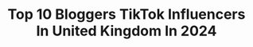 ---
title: Top 10 Bloggers TikTok Influencers In United Kingdom In 2024
description: >-
  Find top bloggers TikTok influencers in United Kingdom in 2024. Most popular hashtags: #britsmover #insta #fyp #stitch.
platform: TikTok
hits: 44
text_top: Discover the most popular TikTok accounts on inBeat.
text_bottom: Our database has 44 TikTok influencers like this in United Kingdom for you to collaborate.
profiles:
  - username: "evenangelsfall"
    fullname: >-
      Emma-Louise
    bio: >-
      Lifestyle blogger, just a small town girl, love a good lipsync... 🥂
    location: "United Kingdom"
    followers: 21500
    engagement: 1234
    commentsToLikes: 0.093043
    id: ckb9abj70vbqg0j239xyix3tr
    verified: false
    hashtags: "#britneyspears, #bournemouth, #freebritney, #ukcoast"
  - username: "rubyofmyeye"
    fullname: >-
      Ruby
    bio: >-
      Blogger from Devon 🪐 she/her Instagram - @rubyofmyeye 24 ✨ Autistic ❤️
    location: "United Kingdom"
    followers: 64400
    engagement: 1090
    commentsToLikes: 0.040302
    id: ckb9rxzh8osez0j23q9mj5tn3
    verified: false
    hashtags: "#berightbackworld, #auti, #garniermaskmoment, #insta"
  - username: "joe_usher01"
    fullname: >-
      Joe
    bio: >-
      NHS Worker, Northern lad, Actor, LGBTQ Advocate 🏳️‍🌈 /Blogger.
    location: "United Kingdom"
    followers: 15800
    engagement: 894
    commentsToLikes: 0.257260
    id: ckdhhketwy4u20j234c7tbvsh
    verified: false
    hashtags: "#gaysoftiktok, #stitch, #cookingwithjoe, #greek"
  - username: "thelittlelondonvegan"
    fullname: >-
      thelittlelondonvegan
    bio: >-
      🍔Food blogger & restaurant reviewer 📸118k IG @thelittlelondonvegan
    location: "United Kingdom"
    followers: 18400
    engagement: 819
    commentsToLikes: 0.066417
    id: ckd0z2veoljnk0j23lmmwb23w
    verified: false
    hashtags: "#vegansoftiktok, #vgang, #veganuary, #whatveganseat"
  - username: "zeniachopra"
    fullname: >-
      ZENIA CHOPRA
    bio: >-
      40, Beauty Blogger, Indian Instagram - @zenia.chopra YouTube - Zenia Chopra
    location: "United Kingdom"
    followers: 2108
    engagement: 888
    commentsToLikes: 0.188786
    id: cka0tg6sapsxe0i787ggd16ro
    verified: false
    hashtags: "#over40club, #35plusclub, #over35club, #makeuptransformation"
  - username: "mimilouj"
    fullname: >-
      mimilouj
    bio: >-
      📍LDN 🏋🏼‍♀️ Fitness blogger & level 3 PT ♥️ Insta @mimilouj (20k) ✨
    location: "United Kingdom"
    followers: 3920
    engagement: 550
    commentsToLikes: 0.091608
    id: ckcuqp74pjdbb0j23lj2wt0b8
    verified: false
    hashtags: "#healthy, #diet, #workout, #health"
  - username: "tattiexo"
    fullname: >-
      tattiexo
    bio: >-
      Blogger: Lover of fashion, travel & beauty! Follow my Insta (@tattiexo) for more
    location: "United Kingdom"
    followers: 13100
    engagement: 422
    commentsToLikes: 0.054629
    id: ckbf5d98bueoy0j23hdnmrgd3
    verified: false
    hashtags: "#isawicons, #petitefashionfinds, #girlymakeup, #petitefashion"
  - username: "claudiagreiner"
    fullname: >-
       Claudia Greiner
    bio: >-
      Fashion Blogger ♡ YouTube: Claudia Greiner ♡ Instagram: @claudiagreiner
    location: "United Kingdom"
    followers: 210600
    engagement: 1507
    commentsToLikes: 0.031487
    id: ckbfevlq295zw0j23x5j11jjg
    verified: false
    hashtags: "#insta, #haul, #primark, #fashion"
  - username: "thejamalsworld"
    fullname: >-
      Jamal Greaves
    bio: >-
      ✨ Fashion Blogger ✨ 🍭 Sweet Shop Owner 🍭 👀 King of surprises 👀
    location: "United Kingdom"
    followers: 23100
    engagement: 1382
    commentsToLikes: 0.085688
    id: ck8koi9wfhugv0j78lvtq5i8g
    verified: false
    hashtags: "#kylieskin, #viral, #foryoupage, #giveaway"
  - username: "therosieburr"
    fullname: >-
      Rosie Burr
    bio: >-
      🤸‍♀️Handbalancing contortionist 👙Fitness model 🎥YouTube 👩‍💻Blogger
    location: "United Kingdom"
    followers: 6779
    engagement: 1070
    commentsToLikes: 0.091750
    id: ck9616bhnl8dz0j7899nwp4dx
    verified: false
    hashtags: "#bossit2021, #girlswithmuscle, #ourhouse2021, #handstandgirl"
---